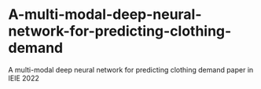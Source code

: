 # A-multi-modal-deep-neural-network-for-predicting-clothing-demand
A multi-modal deep neural network for predicting clothing demand paper in IEIE 2022
